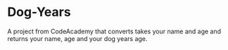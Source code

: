 # Dog-Years

A project from CodeAcademy that converts takes your name and age and returns your name, age and your dog years age.